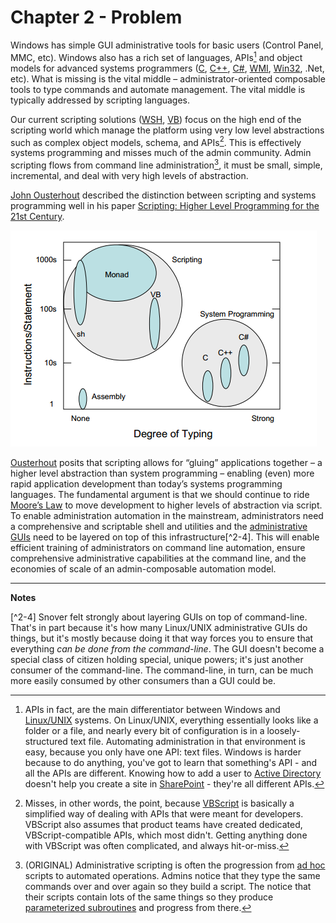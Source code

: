 # Chapter 2 - Problem

Windows has simple GUI administrative tools for basic users (Control Panel, MMC, etc). Windows also has a rich set of languages, APIs[^2-1] and object models for advanced systems programmers ([C](http://bit.ly/1SmIDVh), [C++](http://bit.ly/1HmcYe5), [C#](http://bit.ly/1EngdQ6), [WMI](http://bit.ly/1ekpnrY), [Win32](http://bit.ly/1IORfB2), .Net, etc). What is missing is the vital middle – administrator-oriented composable tools to type commands and automate management. The vital middle is typically addressed by scripting languages.

Our current scripting solutions ([WSH](http://bit.ly/1ekpvra), [VB](http://bit.ly/1Q0VwjT)) focus on the high end of the scripting world which manage the platform using very low level abstractions such as complex object models, schema, and APIs[^2-2]. This is effectively systems programming and misses much of the admin community. Admin scripting flows from command line administration[^2-3], it must be small, simple, incremental, and deal with very high levels of abstraction.

[John Ousterhout](http://web.stanford.edu/~ouster/cgi-bin/home.php) described the distinction between scripting and systems programming well in his paper [Scripting: Higher Level Programming for the 21st Century](http://web.stanford.edu/~ouster/cgi-bin/papers/scripting.pdf).

![Degree of Typing](images/degree-of-typing.png)

[Ousterhout](http://web.stanford.edu/~ouster/cgi-bin/home.php) posits that scripting allows for “gluing” applications together – a higher level abstraction than system programming – enabling (even) more rapid application development than today’s systems programming languages. The fundamental argument is that we should continue to ride [Moore’s Law](http://www.mooreslaw.org) to move development to higher levels of abstraction via script. To enable administration automation in the mainstream, administrators need a comprehensive and scriptable shell and utilities and the [administrative GUIs](https://notgartner.wordpress.com/2008/02/23/how-to-host-the-powershell-runtime/) need to be layered on top of this infrastructure[^2-4]. This will enable efficient training of administrators on command line automation, ensure comprehensive administrative capabilities at the command line, and the economies of scale of an admin-composable automation model.

___

**Notes**

[^2-1]: APIs in fact, are the main differentiator between Windows and [Linux/UNIX](http://www.cyberciti.biz/faq/what-is-the-difference-between-linux-and-unix/) systems. On Linux/UNIX, everything essentially looks like a folder or a file, and nearly every bit of configuration is in a loosely-structured text file. Automating administration in that environment is easy, because you only have one API: text files. Windows is harder because to do anything, you've got to learn that something's API - and all the APIs are different. Knowing how to add a user to [Active Directory](https://technet.microsoft.com/en-us/library/hh852274%28v=wps.630%29.aspx) doesn't help you create a site in [SharePoint](https://technet.microsoft.com/en-us/library/ff678226.aspx) - they're all different APIs.

[^2-2]: Misses, in other words, the point, because [VBScript](https://msdn.microsoft.com/en-us/library/d1wf56tt%28v=vs.84%29.aspx) is basically a simplified way of dealing with APIs that were meant for developers. VBScript also assumes that product teams have created dedicated, VBScript-compatible APIs, which most didn't. Getting anything done with VBScript was often complicated, and always hit-or-miss.

[^2-3]: (ORIGINAL) Administrative scripting is often the progression from [ad hoc](https://en.wikipedia.org/wiki/Ad_hoc) scripts to automated operations. Admins notice that they type the same commands over and over again so they build a script. The notice that their scripts contain lots of the same things so they produce [parameterized subroutines](https://technet.microsoft.com/en-us/magazine/jj554301.aspx) and progress from there.
 
[^2-4] Snover felt strongly about layering GUIs on top of command-line. That's in part because it's how many Linux/UNIX administrative GUIs do things, but it's mostly because doing it that way forces you to ensure that everything _can be done from the command-line_. The GUI doesn't become a special class of citizen holding special, unique powers; it's just another consumer of the command-line. The command-line, in turn, can be much more easily consumed by other consumers than a GUI could be.
